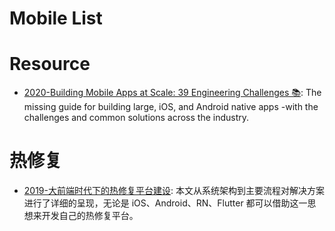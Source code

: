 # Mobile List

# Resource

- [2020-Building Mobile Apps at Scale: 39 Engineering Challenges 📚](https://www.mobileatscale.com/): The missing guide for building large, iOS, and Android native apps -with the challenges and common solutions across the industry.

# 热修复

- [2019-大前端时代下的热修复平台建设](https://mp.weixin.qq.com/s/q4Za7DuNUDmJfk4uQVw_MQ): 本文从系统架构到主要流程对解决方案进行了详细的呈现，无论是 iOS、Android、RN、Flutter 都可以借助这一思想来开发自己的热修复平台。
